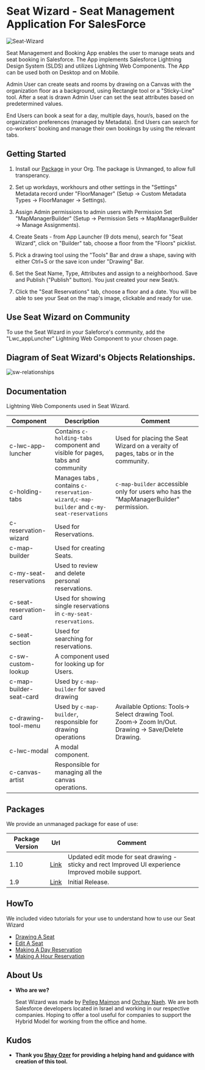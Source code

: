 # Seat Wizard - Seat Management Application For SalesForce

<img src="https://i.ibb.co/wNngN6y/Seat-Wizard.png" alt="Seat-Wizard" border="0">

Seat Management and Booking App enables the user to manage seats and seat booking in Salesforce.
The App implements Salesforce Lightning Design System (SLDS) and utilizes Lightning Web Components. The App can be used both on Desktop and on Mobile.

Admin User can create seats and rooms by drawing on a Canvas with the organization floor as a background, using Rectangle tool or a "Sticky-Line" tool.
After a seat is drawn Admin User can set the seat attributes based on predetermined values.

End Users can book a seat for a day, multiple days, hour/s, based on the organization preferences (managed by Metadata). End Users can search for co-workers' booking and manage their own bookings by using the relevant tabs.

## Getting Started

1. Install our [Package](#Packages) in your Org. The package is Unmanged, to allow full transperancy.

2. Set up workdays, workhours and other settings in the "Settings" Metadata record under "FloorManager" (Setup -> Custom Metadata Types -> FloorManager -> Settings).

3. Assign Admin permissions to admin users with Permission Set "MapManagerBuilder" (Setup -> Permission Sets -> MapManagerBuilder -> Manage Assignments).

4. Create Seats - from App Launcher (9 dots menu), search for "Seat Wizard", click on "Builder" tab, choose a floor from the "Floors" picklist.

5. Pick a drawing tool using the "Tools" Bar and draw a shape, saving with either Ctrl+S or the save icon under "Drawing" Bar.

6. Set the Seat Name, Type, Attributes and assign to a neighborhood. Save and Publish ("Publish" button). You just created your new Seat/s.

7. Click the "Seat Reservations" tab, choose a floor and a date. You will be able to see your Seat on the map's image, clickable and ready for use.

## Use Seat Wizard on Community

To use the Seat Wizard in your Saleforce's community, add the "Lwc_appLuncher" Lightning Web Component to your chosen page.

## Diagram of Seat Wizard's Objects Relationships.

<img src="https://i.ibb.co/2KD5bPN/sw-relationships.jpg" alt="sw-relationships" border="0">

## Documentation

Lightning Web Components used in Seat Wizard.

|**Component**| **Description**| **Comment**|
| ------------------------------------------------------------------------------------------------------------------------------------------- | -------------------------------------------------------------------------------------------------------------------------------------------------------------- | ------------------------------------------------------------------------------------------------------------------ |
| c-lwc-app-luncher | Contains `c-holding-tabs` component and visible for pages, tabs and community | Used for placing the Seat Wizard on a veraity of pages, tabs or in the community.
| c-holding-tabs | Manages tabs , contains `c-reservation-wizard`,`c-map-builder` and `c-my-seat-reservations` | `c-map-builder` accessible only for users who has the "MapManagerBuilder" permission.
| c-reservation-wizard | Used for Reservations. |
| c-map-builder | Used for creating Seats. |
| c-my-seat-reservations | Used to review and delete personal reservations. |
| c-seat-reservation-card | Used for showing single reservations in `c-my-seat-reservations`. |
| c-seat-section | Used for searching for reservations. |
| c-sw-custom-lookup | A component used for looking up for Users. |
| c-map-builder-seat-card | Used by `c-map-builder` for saved drawing|
| c-drawing-tool-menu | Used by `c-map-builder`, responsible for drawing operations | Available Options: Tools-> Select drawing Tool. Zoom-> Zoom In/Out. Drawing -> Save/Delete Drawing.
| c-lwc-modal | A modal component. | 
| c-canvas-artist | Responsible for managing all the canvas operations. | 

## Packages

We provide an unmanaged package for ease of use:

|**Package Version**| **Url**| **Comment**|
| ------------------------------------------------------------------------------------------------------------------------------------------- | -------------------------------------------------------------------------------------------------------------------------------------------------------------- | ------------------------------------------------------------------------------------------------------------------ |
| 1.10 | [Link](https://login.salesforce.com/packaging/installPackage.apexp?p0=04t4K000002akfO) | Updated edit mode for seat drawing - sticky and rect Improved UI experience Improved mobile support.
| 1.9 | [Link](https://login.salesforce.com/packaging/installPackage.apexp?p0=04t4K000002akMd) | Initial Release.


## HowTo

We included video tutorials for your use to understand how to use our Seat Wizard

-   [Drawing A Seat](https://youtu.be/dUHZp_S3qBc)
-   [Edit A Seat](https://youtu.be/k6LCeM774Fc)
-   [Making A Day Reservation](https://youtu.be/oKTlGP8OnrU)
-   [Making A Hour Reservation](https://youtu.be/a8RG6yzMp5w)

## About Us

-   **Who are we?**

    Seat Wizard was made by [Pelleg Maimon](https://www.linkedin.com/in/pelleg-maimon-81853aa7/) and [Orchay Naeh](https://www.linkedin.com/in/orchay-naeh-93144b65/). We are both Salesforce developers located in Israel and working in our respective companies. Hoping to offer a tool useful for companies to support the Hybrid Model for working from the office and home. 


## Kudos

-   **Thank you [Shay Ozer](https://www.linkedin.com/in/shay-ozer-65018b18/) for providing a helping hand and guidance with creation of this tool.**
